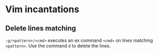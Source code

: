 # Vim incantations

## Delete lines matching

`:g/<pattern>/<cmd>` executes an ex command `<cmd>` on lines matching
`<pattern>`. Use the command `d` to delete the lines.

